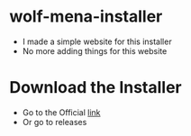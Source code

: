 # wolf-mena-installer
- I made a simple website for this installer
- No more adding things for this website

# Download the Installer
- Go to the Official [link](wolf-mena-installer.vercel.app)
- Or go to releases
